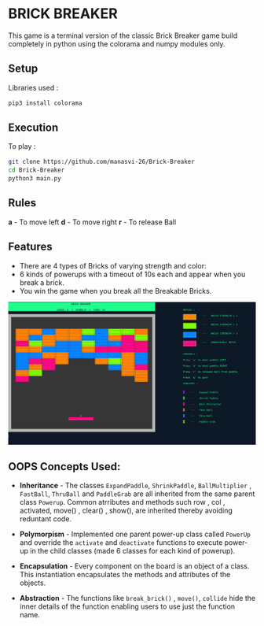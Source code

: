 # BRICK BREAKER

This game is a terminal version of the classic Brick Breaker game build completely in python using the colorama and numpy modules only.

## Setup

Libraries used :

```bash
pip3 install colorama
```

## Execution

To play :

```bash
git clone https://github.com/manasvi-26/Brick-Breaker
cd Brick-Breaker
python3 main.py
```

## Rules

**a** - To move left
**d** - To move right
**r** - To release Ball

## Features
- There are 4 types of Bricks of varying strength and color:
- 6 kinds of powerups with a timeout of 10s each and appear when you break a brick.
- You win the game when you break all the Breakable Bricks.

![img](Brick-Breaker.png)

## OOPS Concepts Used:
- **Inheritance** - The classes `ExpandPaddle`, `ShrinkPaddle`, `BallMultiplier` , `FastBall`, `ThruBall`  and  `PaddleGrab`  are all inherited from the same parent class `Powerup`.  Common atrributes and methods such row , col , activated,  move() , clear() , show(),  are inherited thereby avoiding reduntant code.

- **Polymorpism** - Implemented one parent power-up class called `PowerUp` and override the `activate` and `deactivate` functions to execute power-up in the child classes (made 6 classes for each kind of powerup).

- **Encapsulation** - Every component on the board is an object of a class. This instantiation encapsulates the methods and attributes of the objects.

- **Abstraction** -  The functions like `break_brick()` , `move()`, `collide` hide the inner details of the function enabling users to use just the function name. 
